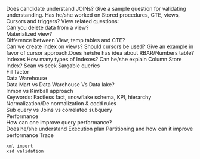 Does candidate understand JOINs? 
Give a sample question for   validating understanding.
Has he/she worked on Stored procedures, CTE, views, Cursors  and triggers?
View related questions:    
	Can you delete data from a view?    
	Materialized view?   
	Difference between View, temp tables and CTE?   
	Can we create index on views?
	Should cursors be used?
Give an example in favor of cursor approach.Does he/she has idea about RBAR/Numbers table?
Indexes   How many types of Indexes?
Can he/she explain Column Store Index?
Scan vs seek
Sargable queries   
Fill factor             
Data Warehouse   
Data Mart vs Data Warehouse Vs Data   lake?   
Inmon vs Kimball approach   
Keywords: Factless fact, snowflake   schema, KPI, hierarchy             
Normalization/De normalization & codd rules             
Sub query vs Joins vs correlated subquery             
Performance   
	How can one improve query   performance?   
	Does he/she understand Execution plan Partitioning and how can it improve performance Trace       
	
	
	xml import
	xsd validation
